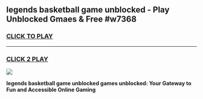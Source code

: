 
## legends basketball game unblocked - Play Unblocked Gmaes & Free #w7368
<h3>
<a href="https://news.freeplayer.one?title=legends_basketball_game_unblocked&ref=03M">CLICK TO PLAY</a></h3>
<hr>

<h3>
<a href="https://news.freeplayer.one?title=legends_basketball_game_unblocked&ref=03M">CLICK 2 PLAY</a>
  
</h3>

<a href="https://news.freeplayer.one?title=legends_basketball_game_unblocked&ref=03M"><img src="https://clearcache.store/games.png"></a>


**legends basketball game unblocked games unblocked: Your Gateway to Fun and Accessible Online Gaming**

